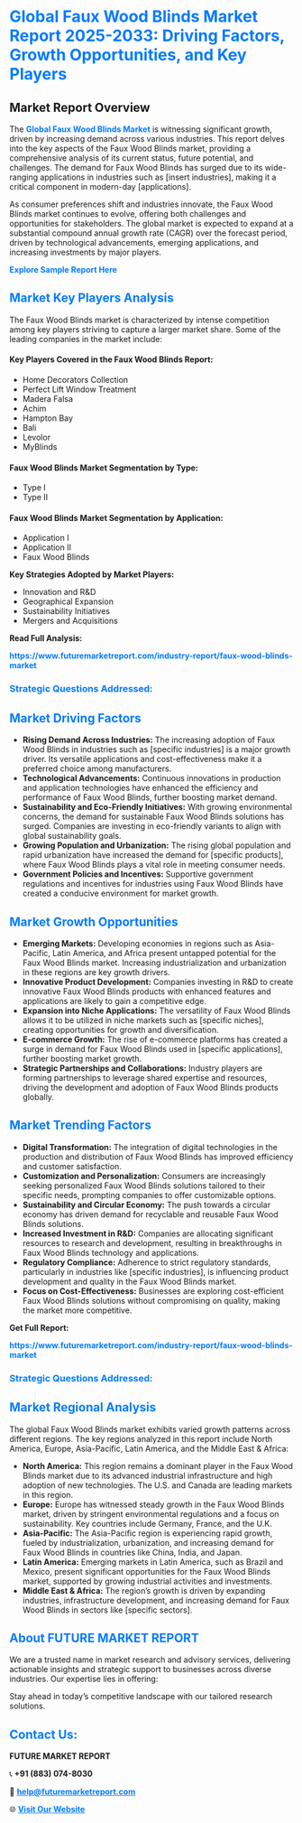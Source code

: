 <h1 style="color: #007BFF;">Global Faux Wood Blinds Market Report 2025-2033: Driving Factors, Growth Opportunities, and Key Players</h1>

<section id="overview">
<h2>Market Report Overview</h2>
<p>The <a href="https://www.futuremarketreport.com/industry-report/faux-wood-blinds-market" style="color: #007BFF; text-decoration: none;"><strong>Global Faux Wood Blinds Market</strong></a> is witnessing significant growth, driven by increasing demand across various industries. This report delves into the key aspects of the Faux Wood Blinds market, providing a comprehensive analysis of its current status, future potential, and challenges. The demand for Faux Wood Blinds has surged due to its wide-ranging applications in industries such as [insert industries], making it a critical component in modern-day [applications].</p>
<p>As consumer preferences shift and industries innovate, the Faux Wood Blinds market continues to evolve, offering both challenges and opportunities for stakeholders. The global market is expected to expand at a substantial compound annual growth rate (CAGR) over the forecast period, driven by technological advancements, emerging applications, and increasing investments by major players.</p>
</section>

<section id="overview">
<p><a href="https://www.futuremarketreport.com/request-sample/reportId=116606" style="color: #007BFF; text-decoration: none;"><strong>Explore Sample Report Here</strong></a></p>
</section>

<section id="key-players">
<h2 style="color: #007BFF;">Market Key Players Analysis</h2>
<p>The Faux Wood Blinds market is characterized by intense competition among key players striving to capture a larger market share. Some of the leading companies in the market include:</p>
<h4>Key Players Covered in the Faux Wood Blinds Report:</h4>
<ul><li>Home Decorators Collection</li><li>Perfect Lift Window Treatment</li><li>Madera Falsa</li><li>Achim</li><li>Hampton Bay</li><li>Bali</li><li>Levolor</li><li>MyBlinds</li></ul>
<h4>Faux Wood Blinds Market Segmentation by Type:</h4>
<ul><li>Type I</li><li>Type II</li></ul>

<h4>Faux Wood Blinds Market Segmentation by Application:</h4>
<ul><li>Application I</li><li>Application II</li><li>Faux Wood Blinds</li></ul>
<p><strong>Key Strategies Adopted by Market Players:</strong></p>
<ul>
<li>Innovation and R&D</li>
<li>Geographical Expansion</li>
<li>Sustainability Initiatives</li>
<li>Mergers and Acquisitions</li>
</ul>
</section>

<section>
<p><strong>Read Full Analysis: </strong></p><a href="https://www.futuremarketreport.com/industry-report/faux-wood-blinds-market" style="color: #007BFF; text-decoration: none;"><strong>https://www.futuremarketreport.com/industry-report/faux-wood-blinds-market</strong></a>
<h3 style="color: #007BFF;">Strategic Questions Addressed:</h3>
</section>

<section id="driving-factors">
<h2 style="color: #007BFF;">Market Driving Factors</h2>
<ul>
<li><strong>Rising Demand Across Industries:</strong> The increasing adoption of Faux Wood Blinds in industries such as [specific industries] is a major growth driver. Its versatile applications and cost-effectiveness make it a preferred choice among manufacturers.</li>
<li><strong>Technological Advancements:</strong> Continuous innovations in production and application technologies have enhanced the efficiency and performance of Faux Wood Blinds, further boosting market demand.</li>
<li><strong>Sustainability and Eco-Friendly Initiatives:</strong> With growing environmental concerns, the demand for sustainable Faux Wood Blinds solutions has surged. Companies are investing in eco-friendly variants to align with global sustainability goals.</li>
<li><strong>Growing Population and Urbanization:</strong> The rising global population and rapid urbanization have increased the demand for [specific products], where Faux Wood Blinds plays a vital role in meeting consumer needs.</li>
<li><strong>Government Policies and Incentives:</strong> Supportive government regulations and incentives for industries using Faux Wood Blinds have created a conducive environment for market growth.</li>
</ul>
</section>

<section id="growth-opportunities">
<h2 style="color: #007BFF;">Market Growth Opportunities</h2>
<ul>
<li><strong>Emerging Markets:</strong> Developing economies in regions such as Asia-Pacific, Latin America, and Africa present untapped potential for the Faux Wood Blinds market. Increasing industrialization and urbanization in these regions are key growth drivers.</li>
<li><strong>Innovative Product Development:</strong> Companies investing in R&D to create innovative Faux Wood Blinds products with enhanced features and applications are likely to gain a competitive edge.</li>
<li><strong>Expansion into Niche Applications:</strong> The versatility of Faux Wood Blinds allows it to be utilized in niche markets such as [specific niches], creating opportunities for growth and diversification.</li>
<li><strong>E-commerce Growth:</strong> The rise of e-commerce platforms has created a surge in demand for Faux Wood Blinds used in [specific applications], further boosting market growth.</li>
<li><strong>Strategic Partnerships and Collaborations:</strong> Industry players are forming partnerships to leverage shared expertise and resources, driving the development and adoption of Faux Wood Blinds products globally.</li>
</ul>
</section>

<section id="trending-factors">
<h2 style="color: #007BFF;">Market Trending Factors</h2>
<ul>
<li><strong>Digital Transformation:</strong> The integration of digital technologies in the production and distribution of Faux Wood Blinds has improved efficiency and customer satisfaction.</li>
<li><strong>Customization and Personalization:</strong> Consumers are increasingly seeking personalized Faux Wood Blinds solutions tailored to their specific needs, prompting companies to offer customizable options.</li>
<li><strong>Sustainability and Circular Economy:</strong> The push towards a circular economy has driven demand for recyclable and reusable Faux Wood Blinds solutions.</li>
<li><strong>Increased Investment in R&D:</strong> Companies are allocating significant resources to research and development, resulting in breakthroughs in Faux Wood Blinds technology and applications.</li>
<li><strong>Regulatory Compliance:</strong> Adherence to strict regulatory standards, particularly in industries like [specific industries], is influencing product development and quality in the Faux Wood Blinds market.</li>
<li><strong>Focus on Cost-Effectiveness:</strong> Businesses are exploring cost-efficient Faux Wood Blinds solutions without compromising on quality, making the market more competitive.</li>
</ul>
</section>

<section>
<p><strong>Get Full Report: </strong></p><a href="https://www.futuremarketreport.com/industry-report/faux-wood-blinds-market" style="color: #007BFF; text-decoration: none;"><strong>https://www.futuremarketreport.com/industry-report/faux-wood-blinds-market</strong></a>
<h3 style="color: #007BFF;">Strategic Questions Addressed:</h3>
</section>


<section id="regional-analysis">
<h2 style="color: #007BFF;">Market Regional Analysis</h2>
<p>The global Faux Wood Blinds market exhibits varied growth patterns across different regions. The key regions analyzed in this report include North America, Europe, Asia-Pacific, Latin America, and the Middle East & Africa:</p>
<ul>
<li><strong>North America:</strong> This region remains a dominant player in the Faux Wood Blinds market due to its advanced industrial infrastructure and high adoption of new technologies. The U.S. and Canada are leading markets in this region.</li>
<li><strong>Europe:</strong> Europe has witnessed steady growth in the Faux Wood Blinds market, driven by stringent environmental regulations and a focus on sustainability. Key countries include Germany, France, and the U.K.</li>
<li><strong>Asia-Pacific:</strong> The Asia-Pacific region is experiencing rapid growth, fueled by industrialization, urbanization, and increasing demand for Faux Wood Blinds in countries like China, India, and Japan.</li>
<li><strong>Latin America:</strong> Emerging markets in Latin America, such as Brazil and Mexico, present significant opportunities for the Faux Wood Blinds market, supported by growing industrial activities and investments.</li>
<li><strong>Middle East & Africa:</strong> The region’s growth is driven by expanding industries, infrastructure development, and increasing demand for Faux Wood Blinds in sectors like [specific sectors].</li>
</ul>
</section>

<footer>
<h2 style="color: #007BFF;">About FUTURE MARKET REPORT</h2>
<p>We are a trusted name in market research and advisory services, delivering actionable insights and strategic support to businesses across diverse industries. Our expertise lies in offering:</p>

<p>Stay ahead in today’s competitive landscape with our tailored research solutions.</p>

<h2 style="color: #007BFF;">Contact Us:</h2>
<p><strong>FUTURE MARKET REPORT</strong></p>
<p>📞 <strong>+91 (883) 074-8030</strong></p>
<p>📧 <strong><a href="mailto:help@futuremarketreport.com" style="color: #007BFF;">help@futuremarketreport.com</a></strong></p>
<p>🌐 <strong><a href="https://www.futuremarketreport.com/" style="color: #007BFF;">Visit Our Website</a></strong></p>
</footer>